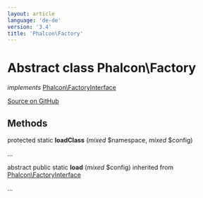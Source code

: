 ```yaml
---
layout: article
language: 'de-de'
version: '3.4'
title: 'Phalcon\Factory'
---
```


# Abstract class **Phalcon\Factory**

*implements* [Phalcon\FactoryInterface](/3.4/en/api/Phalcon_FactoryInterface)

<a href="https://github.com/phalcon/cphalcon/tree/v3.4.0/phalcon/factory.zep" class="btn btn-default btn-sm">Source on GitHub</a>

## Methods

protected static **loadClass** (*mixed* $namespace, *mixed* $config)

...

abstract public static **load** (*mixed* $config) inherited from [Phalcon\FactoryInterface](/3.4/en/api/Phalcon_FactoryInterface)

...